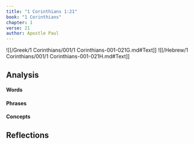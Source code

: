 ```yaml
---
title: "1 Corinthians 1:21"
book: "1 Corinthians"
chapter: 1
verse: 21
author: Apostle Paul
---
```

![[/Greek/1 Corinthians/001/1 Corinthians-001-021G.md#Text]]
![[/Hebrew/1 Corinthians/001/1 Corinthians-001-021H.md#Text]]

## Analysis

#### Words

#### Phrases

#### Concepts

## Reflections

